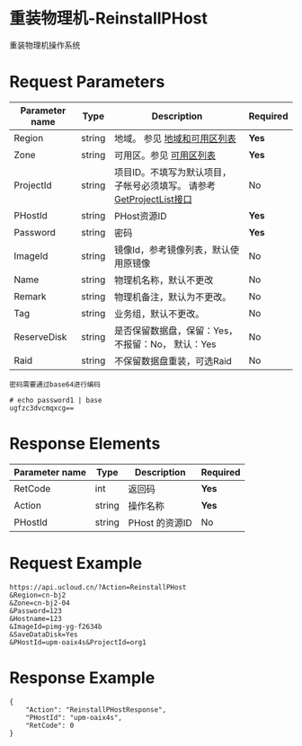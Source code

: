 # 重装物理机-ReinstallPHost

重装物理机操作系统

# Request Parameters
|Parameter name|Type|Description|Required|
|---|---|---|---|
|Region|string|地域。 参见 [地域和可用区列表](api/summary/regionlist)|**Yes**|
|Zone|string|可用区。参见 [可用区列表](api/summary/regionlist)|**Yes**|
|ProjectId|string|项目ID。不填写为默认项目，子帐号必须填写。 请参考[GetProjectList接口](api/summary/get_project_list)|No|
|PHostId|string|PHost资源ID|**Yes**|
|Password|string|密码|**Yes**|
|ImageId|string|镜像Id，参考镜像列表，默认使用原镜像|No|
|Name|string|物理机名称，默认不更改|No|
|Remark|string|物理机备注，默认为不更改。|No|
|Tag|string|业务组，默认不更改。|No|
|ReserveDisk|string|是否保留数据盘，保留：Yes，不报留：No， 默认：Yes|No|
|Raid|string|不保留数据盘重装，可选Raid|No|

```
密码需要通过base64进行编码

# echo password1 | base
ugfzc3dvcmqxcg==
```

# Response Elements
|Parameter name|Type|Description|Required|
|---|---|---|---|
|RetCode|int|返回码|**Yes**|
|Action|string|操作名称|**Yes**|
|PHostId|string|PHost 的资源ID|No|

# Request Example
```
https://api.ucloud.cn/?Action=ReinstallPHost
&Region=cn-bj2
&Zone=cn-bj2-04
&Password=123
&Hostname=123
&ImageId=pimg-yg-f2634b
&SaveDataDisk=Yes
&PHostId=upm-oaix4s&ProjectId=org1
```

# Response Example
```
{
    "Action": "ReinstallPHostResponse", 
    "PHostId": "upm-oaix4s", 
    "RetCode": 0
}
```

